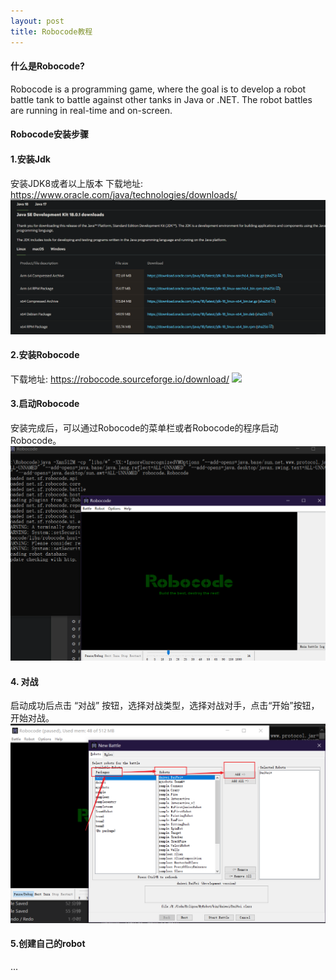 ```yaml
---
layout: post
title: Robocode教程
---
```

#### 什么是Robocode?

Robocode is a programming game, where the goal is to develop a robot battle tank to battle against other tanks in Java or .NET. The robot battles are running in real-time and on-screen.

#### Robocode安装步骤
#### 1.安装Jdk
安装JDK8或者以上版本
下载地址: https://www.oracle.com/java/technologies/downloads/
![](/my_pics/JDK安装网站.png)

#### 2.安装Robocode
下载地址: https://robocode.sourceforge.io/download/
![](/my_pics/Robocode安装网站.png)

#### 3.启动Robocode
安装完成后，可以通过Robocode的菜单栏或者Robocode的程序启动Robocode。
![](/my_pics/启动robocode.png)


#### 4. 对战
启动成功后点击 “对战” 按钮，选择对战类型，选择对战对手，点击“开始”按钮，开始对战。
![](/my_pics/battle.png)

#### 5.创建自己的robot
...